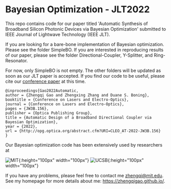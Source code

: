 # Bayesian Optimization - JLT2022

This repo contains code for our paper titled 'Automatic Synthesis of Broadband Silicon Photonic Devices via Bayesian Optimization' submitted to IEEE Journal of Lightwave Technology (IEEE JLT).

If you are looking for a bare-bone implementation of Bayesian optimization. Please see the folder SimpleBO. If you are interested in reproducing results of our paper, please see the folder Directional-Coupler, Y-Splitter, and Ring-Resonator.

For now, only SimpleBO is not empty. The other folders will be updated as soon as our JLT paper is accepted. If you find our code to be useful, please cite our [conference paper](https://opg.optica.org/viewmedia.cfm?r=1&uri=CLEO_AT-2022-JW3B.156&seq=0) at this time.

```
@inproceedings{Gao2022Automatic,
author = {Zhengqi Gao and Zhengxing Zhang and Duane S. Boning},
booktitle = {Conference on Lasers and Electro-Optics},
journal = {Conference on Lasers and Electro-Optics},
pages = {JW3B.156},
publisher = {Optica Publishing Group},
title = {Automatic Design of a Broadband Directional Coupler via Bayesian Optimization},
year = {2022},
url = {http://opg.optica.org/abstract.cfm?URI=CLEO_AT-2022-JW3B.156}
}
```

Our Bayesian optimization code has been extensively used by researchers at 

![MIT](https://libraries.mit.edu/mithistory/wp-content/files/mit-seal_400x400-300x300.gif){:height="100px" width="100px"} ![UCSB](https://brand.ucsb.edu/sites/default/files/images/pages/Visual-Identity/Marks/Seal/navy-seal.gif){:height="100px" width="100px"}

If you have any problems, please feel free to contact me zhengqi@mit.edu. See my homepage for more details about me: https://zhengqigao.github.io/.
